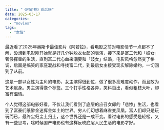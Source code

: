 ```yaml
---
title: "《阿诺拉》观后感"
date: 2025-03-17
categories: 
  - "movies"
tags: 
  - "女性"
---
```


最近看了2025年奥斯卡最佳影片《阿若拉》，看电影之前对电影情节一点都不了解，没想到电影刚开始就是好几分钟脱衣女郎的表演，接下来是富二代和「妓女」奢侈挥霍的生活，直到富二代心血来潮要和「妓女」结婚，电影风格忽然变了格调，后面是搞笑的家庭混战和寻找富二代，到最后女主接受现实解除婚约，一切回到了从前。  
  
这是一部以女性为主角的电影，女主演得很到位，做了很多高难度动作，而且敢为艺术献身。男主演得像个标签。三个打手性格各异，笑料百出，看似粗枝大叶，却富有温情。  
  
个人觉得这部电影好看，不仅让我们看到了底层的应召女郎的「悲惨」生活，也看到了富豪们纸醉金迷挥金如土的世界。穷人们幻想着麻雀变凤凰，富人们却只是玩玩而已，最终尘归尘土归土，这个世界还是一成不变。看过电影的感受是轻松，又有一些思考，啥时候国产电影也有这样反映底层人民生活的电影才好。
